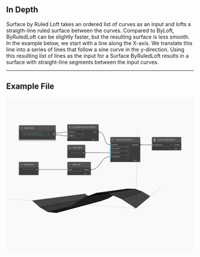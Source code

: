 ## In Depth
Surface by Ruled Loft takes an ordered list of curves as an input and lofts a straigth-line ruled surface between the curves. Compared to ByLoft, ByRuledLoft can be slightly faster, but the resulting surface is less smooth. In the example below, we start with a line along the X-axis. We translate this line into a series of lines that follow a sine curve in the y-direction. Using this resulting list of lines as the input for a Surface ByRuledLoft results in a surface with straight-line segments between the input curves.
___
## Example File

![ByRuledLoft](./Autodesk.DesignScript.Geometry.Surface.ByRuledLoft_img.jpg)

